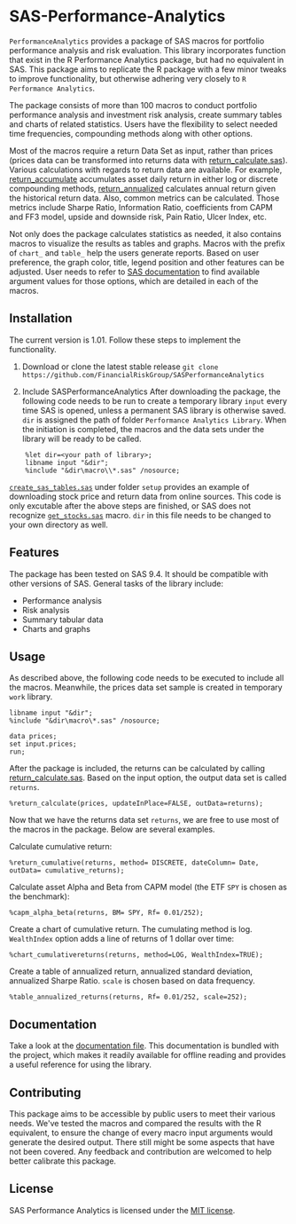 # SAS-Performance-Analytics
`PerformanceAnalytics` provides a package of SAS macros for portfolio performance analysis and risk evaluation. This library incorporates function that exist in the R Performance Analytics package, but had no equivalent in SAS. This package aims to replicate the R package with a few minor tweaks to improve functionality, but otherwise adhering very closely to `R Performance Analytics`. 

The package consists of more than 100 macros to conduct portfolio performance analysis and investment risk analysis, create summary tables and charts of related statistics. Users have the flexibility to select needed time frequencies, compounding methods along with other options. 

Most of the macros require a return Data Set as input, rather than prices (prices data can be transformed into returns data with [return_calculate.sas](https://github.com/FinancialRiskGroup/SASPerformanceAnalytics/blob/master/Performance%20Analytics%20Library/macro/return_calculate.sas)). Various calculations with regards to return data are available. For example, [return_accumulate](https://github.com/FinancialRiskGroup/SASPerformanceAnalytics/blob/master/Performance%20Analytics%20Library/macro/return_accumulate.sas) accumulates asset daily return in either log or discrete compounding methods, [return_annualized](https://github.com/FinancialRiskGroup/SASPerformanceAnalytics/blob/master/Performance%20Analytics%20Library/macro/return_annualized.sas) calculates annual return given the historical return data. Also, common metrics can be calculated. Those metrics include Sharpe Ratio, Information Ratio, coefficients from CAPM and FF3 model, upside and downside risk, Pain Ratio, Ulcer Index, etc. 

Not only does the package calculates statistics as needed, it also contains macros to visualize the results as tables and graphs. Macros with the prefix of `chart_` and `table_` help the users generate reports. Based on user preference, the graph color, title, legend position and other features can be adjusted. User needs to refer to [SAS documentation](http://support.sas.com/documentation/index.html) to find available argument values for those options, which are detailed in each of the macros.

## Installation

The current version is 1.01.
Follow these steps to implement the functionality.

1. Download or clone the latest stable release
   `git clone
    https://github.com/FinancialRiskGroup/SASPerformanceAnalytics`

2. Include SASPerformanceAnalytics
    After downloading the package, the following code needs to be run to create a temporary library `input` every time SAS is opened, unless a permanent SAS library is otherwise saved. `dir` is assigned the path of folder `Performance Analytics Library`. When the initiation is completed, the macros and the data sets under the library will be ready to be called.
```sas
    %let dir=<your path of library>;
    libname input "&dir";
    %include "&dir\macro\\*.sas" /nosource;
```

 [`create_sas_tables.sas`](https://github.com/FinancialRiskGroup/SASPerformanceAnalytics/blob/master/Performance%20Analytics%20Library/setup/create%20SAS%20tables.sas) under folder `setup` provides an example of downloading stock price and return data from
   online sources. This code is only excutable after the above steps are finished, or SAS does not recognize [`get_stocks.sas`](https://github.com/FinancialRiskGroup/SASPerformanceAnalytics/blob/master/Performance%20Analytics%20Library/macro/get_stocks.sas) macro.
   `dir` in this file needs to be changed to your own directory as well.


## Features

The package has been tested on SAS 9.4. It should be compatible with other versions of SAS.
General tasks of the library include:
* Performance analysis
* Risk analysis
* Summary tabular data
* Charts and graphs


## Usage
As described above, the following code needs to be executed to include all the macros. Meanwhile, the prices data set sample is created in temporary `work` library.
```sas
libname input "&dir";
%include "&dir\macro\*.sas" /nosource;

data prices;
set input.prices;
run;
```
After the package is included, the returns can be calculated by calling [return_calculate.sas](https://github.com/FinancialRiskGroup/SASPerformanceAnalytics/blob/master/Performance%20Analytics%20Library/macro/return_calculate.sas). Based on the input option, the output data set is called `returns`.
```sas
%return_calculate(prices, updateInPlace=FALSE, outData=returns);
```

Now that we have the returns data set `returns`, we are free to use most of the macros in the package. Below are several examples.

Calculate cumulative return:
```sas
%return_cumulative(returns, method= DISCRETE, dateColumn= Date, outData= cumulative_returns);
```

Calculate asset Alpha and Beta from CAPM model (the ETF `SPY` is chosen as the benchmark):
```sas
%capm_alpha_beta(returns, BM= SPY, Rf= 0.01/252);
```

Create a chart of cumulative return. The cumulating method is log. `WealthIndex` option adds a line of returns of 1 dollar over time: 
```sas
%chart_cumulativereturns(returns, method=LOG, WealthIndex=TRUE);
```

Create a table of annualized return, annualized standard deviation, annualized Sharpe Ratio. `scale` is chosen based on data frequency.
```sas
%table_annualized_returns(returns, Rf= 0.01/252, scale=252);
```


## Documentation

Take a look at the [documentation file](https://github.com/FinancialRiskGroup/SASPerformanceAnalytics/blob/master/Performance%20Analytics%20Doc.docx).
This documentation is bundled with the project, which makes it readily
available for offline reading and provides a useful reference for using the library.


## Contributing

This package aims to be accessible by public users to meet their various needs. We've tested the macros and compared the results with the R equivalent, to ensure the change of every macro input arguments would generate the desired output. There still might be some aspects that have not been covered. Any feedback and contribution are welcomed to help better calibrate this package. 

## License

SAS Performance Analytics is licensed under the [MIT license](https://github.com/holinus/SASPerformanceAnalytics/blob/master/LICENSE).


